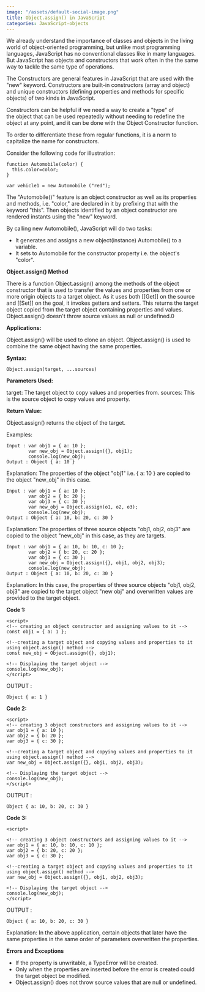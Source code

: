 ```yaml
---
image: "/assets/default-social-image.png"
title: Object.assign() in JavaScript
categories: JavaScript-objects
---
```


We already understand the importance of classes and objects in the living world of object-oriented programming, but unlike most programming languages, JavaScript has no conventional classes like in many languages. But JavaScript has objects and constructors that work often in the the same way to tackle the same type of operations.

The Constructors are general features in JavaScript that are used with the "new" keyword. Constructors are built-in constructors (array and object) and unique constructors (defining properties and methods for specific objects) of two kinds in JavaScript.

Constructors can be helpful if we need a way to create a "type" of the object that can be used repeatedly without needing to redefine the object at any point, and it can be done with the Object Constructor function.

To order to differentiate these from regular functions, it is a norm to capitalize the name for constructors.

Consider the following code for illustration:

```
function Automobile(color) {
  this.color=color;
}

var vehicle1 = new Automobile ("red");
```

The "Automobile()" feature is an object constructor as well as its properties and methods, i.e. "color," are declared in it by prefixing that with the keyword "this". Then objects identified by an object constructor are rendered instants using the "new" keyword.

By calling new Automobile(), JavaScript will do two tasks:

* It generates and assigns a new object(instance) Automobile() to a variable.
* It sets to Automobile for the constructor property i.e. the object's "color".

**Object.assign() Method**

There is a function Object.assign() among the methods of the object constructor that is used to transfer the values and properties from one or more origin objects to a target object. As it uses both [[Get]] on the source and [[Set]] on the goal, it invokes getters and setters. This returns the target object copied from the target object containing properties and values. Object.assign() doesn't throw source values as null or undefined.0

**Applications:**

Object.assign() will be used to clone an object.
Object.assign() is used to combine the same object having the same properties.

**Syntax:**

`Object.assign(target, ...sources)`

**Parameters Used:**

target: The target object to copy values and properties from.
sources: This is the source object to copy values and property.

**Return Value:**

Object.assign() returns the object of the target.

Examples:

```
Input : var obj1 = { a: 10 };
        var new_obj = Object.assign({}, obj1);
        console.log(new_obj);
Output : Object { a: 10 }
```

Explanation: The properties of the object "obj1" i.e. { a: 10 } are copied to the object "new_obj" in this case.

```
Input : var obj1 = { a: 10 };
        var obj2 = { b: 20 };
        var obj3 = { c: 30 };
        var new_obj = Object.assign(o1, o2, o3);
        console.log(new_obj);
Output : Object { a: 10, b: 20, c: 30 }
```

Explanation: The properties of three source objects "obj1, obj2, obj3" are copied to the object "new_obj" in this case, as they are targets.

```
Input : var obj1 = { a: 10, b: 10, c: 10 };
        var obj2 = { b: 20, c: 20 };
        var obj3 = { c: 30 };
        var new_obj = Object.assign({}, obj1, obj2, obj3);
        console.log(new_obj); 
Output : Object { a: 10, b: 20, c: 30 }
```

Explanation: In this case, the properties of three source objects "obj1, obj2, obj3" are copied to the target object "new obj" and overwritten values are provided to the target object.

**Code 1:**

```
<script> 
<!-- creating an object constructor and assigning values to it -->
const obj1 = { a: 1 }; 
  
<!--creating a target object and copying values and properties to it using object.assign() method -->
const new_obj = Object.assign({}, obj1); 
  
<!-- Displaying the target object -->
console.log(new_obj); 
</script> 
```

OUTPUT :

`Object { a: 1 }`

**Code 2:**

```
<script> 
<!-- creating 3 object constructors and assigning values to it -->
var obj1 = { a: 10 }; 
var obj2 = { b: 20 }; 
var obj3 = { c: 30 }; 
  
<!--creating a target object and copying values and properties to it using object.assign() method -->
var new_obj = Object.assign({}, obj1, obj2, obj3); 
  
<!-- Displaying the target object -->
console.log(new_obj); 
</script> 
```

OUTPUT :

`Object { a: 10, b: 20, c: 30 }`

**Code 3:**

```
<script> 
  
<!-- creating 3 object constructors and assigning values to it -->
var obj1 = { a: 10, b: 10, c: 10 }; 
var obj2 = { b: 20, c: 20 }; 
var obj3 = { c: 30 }; 
  
<!--creating a target object and copying values and properties to it using object.assign() method -->
var new_obj = Object.assign({}, obj1, obj2, obj3); 
  
<!-- Displaying the target object -->
console.log(new_obj); 
</script> 
```

OUTPUT :

`Object { a: 10, b: 20, c: 30 }`

Explanation: In the above application, certain objects that later have the same properties in the same order of parameters overwritten the properties.

**Errors and Exceptions**

* If the property is unwritable, a TypeError will be created.
* Only when the properties are inserted before the error is created could the target object be modified.
* Object.assign() does not throw source values that are null or undefined.